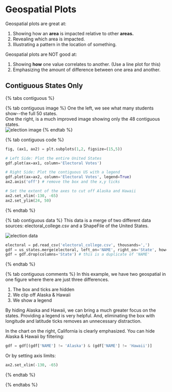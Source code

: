 
# Geospatial Plots

Geospatial plots are great at:  
1. Showing how an **area** is impacted relative to other **areas.**  
2. Revealing which area is impacted.  
3. Illustrating a pattern in the location of something.

Geospatial plots are NOT good at:  
1. Showing **how** one value correlates to another. (Use a line plot for this)  
2. Emphasizing the amount of difference between one area and another.  

## Contiguous States Only

{% tabs contiguous %}

{% tab contiguous image %}
One the left, we see what many students show--the full 50 states.  
One the right, is a much improved image showing only the 48 contiguous states.  
![election image](../_static/geo_demo_clip.jpg)
{% endtab %}

{% tab contiguous code %}
```python
fig, (ax1, ax2) = plt.subplots(1,2, figsize=(15,5))

# Left Side: Plot the entire United States
gdf.plot(ax=ax1, column='Electoral Votes')

# Right Side: Plot the contiguous US with a legend
gdf.plot(ax=ax2, column='Electoral Votes', legend=True)
ax2.axis('off') # remove the box and the x,y ticks

# Set the extent of the axes to cut off Alaska and Hawaii
ax2.set_xlim(-130, -65)
ax2.set_ylim(24, 50)
```
{% endtab %}

{% tab contiguous data %}
This data is a merge of two different data sources: electoral_college.csv and a ShapeFile of the United States.

![election data](../_static/geo_elect_data.jpg)

```python
electoral = pd.read_csv('electoral_college.csv', thousands=',')
gdf = us_states.merge(electoral, left_on='NAME', right_on='State', how='left')
gdf = gdf.drop(columns='State') # this is a duplicate of 'NAME'
```
{% endtab %}

{% tab contiguous comments %}
In this example, we have two geospatial in one figure where there are just three differences.  
1. The box and ticks are hidden  
2. We clip off Alaska & Hawaii  
3. We show a legend  

By hiding Alaska and Hawaii, we can bring a much greater focus on the states. Providing a legend is very helpful. And, eliminating the box with longitude and latitude ticks removes an unnecessary distraction.

In the chart on the right, California is clearly emphasized. You can hide Alaska & Hawaii by filtering:
```python
gdf = gdf[(gdf['NAME'] != 'Alaska') & (gdf['NAME'] != 'Hawaii')]
```
Or by setting axis limits:
```python
ax2.set_xlim(-130, -65)
```
{% endtab %}

{% endtabs %}
